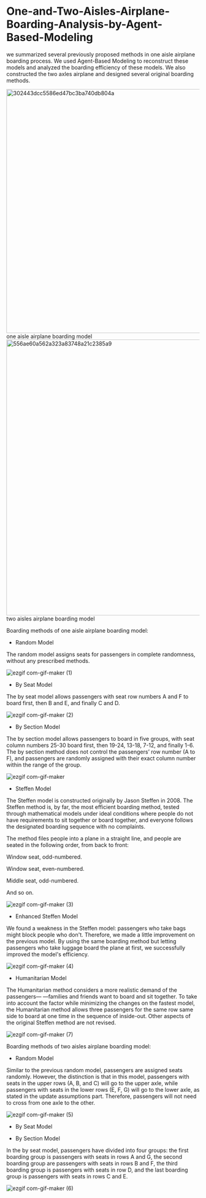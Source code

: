 # One-and-Two-Aisles-Airplane-Boarding-Analysis-by-Agent-Based-Modeling
 we summarized several previously proposed methods in one aisle airplane boarding process. We used  Agent-Based Modeling to reconstruct these models and analyzed the boarding  efficiency of these models. We also constructed the two axles airplane and designed several original boarding methods.

<img width="636" alt="302443dcc5586ed47bc3ba740db804a" src="https://user-images.githubusercontent.com/115446996/194825261-bd9700a0-b552-4ab8-80f3-fadf6f52d972.png">
one aisle airplane boarding model

<img width="719" alt="556ae60a562a323a83748a21c2385a9" src="https://user-images.githubusercontent.com/115446996/194824727-922a8e55-855c-46f9-a6ff-53b38a8675a1.png">
two aisles airplane boarding model

Boarding methods of one aisle airplane boarding model:

- Random Model

The random model assigns seats for passengers in complete randomness, without any prescribed methods.

![ezgif com-gif-maker (1)](https://user-images.githubusercontent.com/92247623/194847327-d88990e1-e4ee-4ce0-b59b-d3527ba91a2c.gif)

- By Seat Model

The by seat model allows passengers with seat row numbers A and F to board first, then B and E, and finally C and D.

![ezgif com-gif-maker (2)](https://user-images.githubusercontent.com/92247623/194857541-0f7ccbb0-cb24-488e-9d2e-715a1e3c3b15.gif)


- By Section Model

The by section model allows passengers to board in five groups, with seat column numbers 25-30 board first, then 19-24, 13-18, 7-12, and finally 1-6.
The by section method does not control the passengers’ row number (A to F), and passengers are randomly assigned with their exact column number within the range of the group.

![ezgif com-gif-maker](https://user-images.githubusercontent.com/92247623/194842797-f81d7c10-a157-4388-a0c1-25e15d616592.gif)

- Steffen Model

The Steffen model is constructed originally by Jason Steffen in 2008. The Steffen method is, by far, the most efficient boarding method, tested through mathematical models under ideal conditions where people do not have requirements to sit together or board together, and everyone follows the designated boarding sequence with no complaints.

The method files people into a plane in a straight line, and people are seated in the following order, from back to front:

Window seat, odd-numbered. 

Window seat, even-numbered. 

Middle seat, odd-numbered. 

And so on.

![ezgif com-gif-maker (3)](https://user-images.githubusercontent.com/92247623/194858058-4f067665-47f2-4960-8d46-f246cc6e74b3.gif)

- Enhanced Steffen Model

We found a weakness in the Steffen model: passengers who take bags might block people who don't. Therefore, we made a little improvement on the previous model. By using the same boarding method but letting passengers who take luggage board the plane at first, we successfully improved the model's efficiency.

![ezgif com-gif-maker (4)](https://user-images.githubusercontent.com/92247623/194858024-d85af13c-7d18-42d4-946b-0ccd0403ff3f.gif)

- Humanitarian Model

The Humanitarian method considers a more realistic demand of the passengers— —families and friends want to board and sit together. To take into account the factor while minimizing the changes on the fastest model, the Humanitarian method allows three passengers for the same row same side to board at one time in the sequence of inside-out. Other aspects of the original Steffen method are not revised.

![ezgif com-gif-maker (7)](https://user-images.githubusercontent.com/92247623/194857957-7e1459f2-9b59-4d93-8576-da1cf6c4d22d.gif)


Boarding methods of two aisles airplane boarding model:

- Random Model

Similar to the previous random model, passengers are assigned seats randomly. However, the distinction is that in this model, passengers with seats in the upper rows (A, B, and C) will go to the upper axle, while passengers with seats in the lower rows (E, F, G) will go to the lower axle, as stated in the update assumptions part. Therefore, passengers will not need to cross from one axle to the other.

![ezgif com-gif-maker (5)](https://user-images.githubusercontent.com/92247623/194858329-6c395c99-063b-4261-a3fc-5b7409af36fa.gif)

- By Seat Model



- By Section Model

In the by seat model, passengers have divided into four groups: the first boarding group is passengers with seats in rows A and G, the second boarding group are passengers with seats in rows B and F, the third boarding group is passengers with seats in row D, and the last boarding group is passengers with seats in rows C and E.

![ezgif com-gif-maker (6)](https://user-images.githubusercontent.com/92247623/194857784-72e9a222-e2d5-4a99-ba9d-900169add06a.gif)



